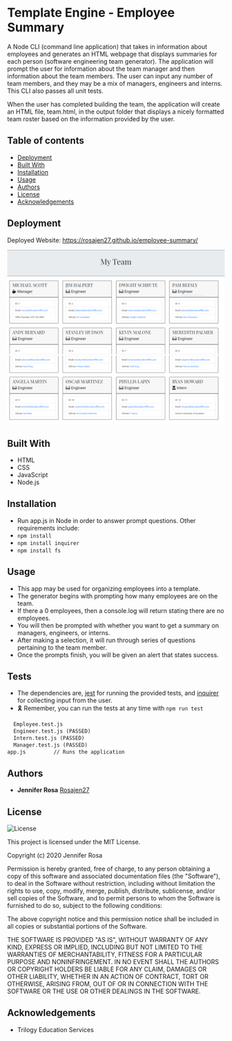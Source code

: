 # Template Engine - Employee Summary

A Node CLI (command line application) that takes in information about employees and generates an HTML webpage that displays summaries for each person (software engineering team generator). The application will prompt the user for information about the team manager and then information about the team members. The user can input any number of team members, and they may be a mix of managers, engineers and interns. This CLI also passes all unit tests. 

When the user has completed building the team, the application will create an HTML file, team.html, in the output folder that displays a nicely formatted team roster based on the information provided by the user. 

## Table of contents
* [Deployment](#deployment)
* [Built With](#built-with)
* [Installation](#installation)
* [Usage](#usage)
* [Authors](#authors)
* [License](#license)
* [Acknowledgements](#acknowledgement)

## Deployment

Deployed Website: https://rosajen27.github.io/employee-summary/


![Employee Summary 1](./Assets/10-OOP-homework-demo-1.png)
![Employee Summary 2](./Assets/10-OOP-homework-demo-2.png)

## Built With

* HTML
* CSS
* JavaScript
* Node.js


## Installation 

* Run app.js in Node in order to answer prompt questions. Other requirements include:
* `npm install`
* `npm install inquirer`
* `npm install fs`


## Usage

* This app may be used for organizing employees into a template.
* The generator begins with prompting how many employees are on the team.
* If there a 0 employees, then a console.log will return stating there are no employees.
* You will then be prompted with whether you want to get a summary on managers, engineers, or interns. 
* After making a selection, it will run through series of questions pertaining to the team member.
* Once the prompts finish, you will be given an alert that states success.


## Tests

* The dependencies are, [jest](https://jestjs.io/) for running the provided tests, and [inquirer](https://www.npmjs.com/package/inquirer) for collecting input from the user.
* 🎗 Remember, you can run the tests at any time with `npm run test`
```
  Employee.test.js 
  Engineer.test.js (PASSED)
  Intern.test.js (PASSED)
  Manager.test.js (PASSED)
app.js         // Runs the application
```


## Authors

  - **Jennifer Rosa**
    [Rosajen27](https://rosajen27.github.io/)


## License

![License](https://img.shields.io/badge/license-MIT%20License-blue.svg)

This project is licensed under the MIT License.

Copyright (c) 2020 Jennifer Rosa

Permission is hereby granted, free of charge, to any person obtaining a copy
of this software and associated documentation files (the "Software"), to deal
in the Software without restriction, including without limitation the rights
to use, copy, modify, merge, publish, distribute, sublicense, and/or sell
copies of the Software, and to permit persons to whom the Software is
furnished to do so, subject to the following conditions:

The above copyright notice and this permission notice shall be included in all
copies or substantial portions of the Software.

THE SOFTWARE IS PROVIDED "AS IS", WITHOUT WARRANTY OF ANY KIND, EXPRESS OR
IMPLIED, INCLUDING BUT NOT LIMITED TO THE WARRANTIES OF MERCHANTABILITY,
FITNESS FOR A PARTICULAR PURPOSE AND NONINFRINGEMENT. IN NO EVENT SHALL THE
AUTHORS OR COPYRIGHT HOLDERS BE LIABLE FOR ANY CLAIM, DAMAGES OR OTHER
LIABILITY, WHETHER IN AN ACTION OF CONTRACT, TORT OR OTHERWISE, ARISING FROM,
OUT OF OR IN CONNECTION WITH THE SOFTWARE OR THE USE OR OTHER DEALINGS IN THE
SOFTWARE.


## Acknowledgements

* Trilogy Education Services

